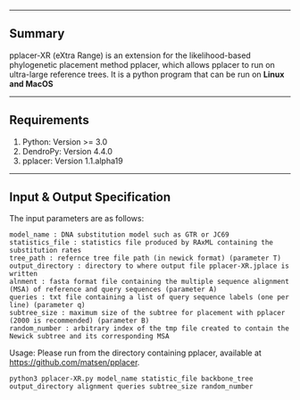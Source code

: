 
------------------------
Summary
------------------------
pplacer-XR (eXtra Range) is an extension for the likelihood-based phylogenetic placement method pplacer, which allows pplacer to run on ultra-large reference trees. It is a python program that can be run on **Linux and MacOS**


------------------------
Requirements
------------------------
1. Python: Version >= 3.0
2. DendroPy: Version 4.4.0
3. pplacer: Version 1.1.alpha19


----------------------------------
Input & Output Specification
----------------------------------
The input parameters are as follows:

    model_name : DNA substitution model such as GTR or JC69
    statistics_file : statistics file produced by RAxML containing the substitution rates
    tree_path : refernce tree file path (in newick format) (parameter T)
    output_directory : directory to where output file pplacer-XR.jplace is written
    alnment : fasta format file containing the multiple sequence alignment (MSA) of reference and query sequences (parameter A)
    queries : txt file containing a list of query sequence labels (one per line) (parameter q)
    subtree_size : maximum size of the subtree for placement with pplacer (2000 is recommended) (parameter B) 
    random_number : arbitrary index of the tmp file created to contain the Newick subtree and its corresponding MSA

Usage:
Please run from the directory containing pplacer, available at https://github.com/matsen/pplacer.

    python3 pplacer-XR.py model_name statistic_file backbone_tree output_directory alignment queries subtree_size random_number

